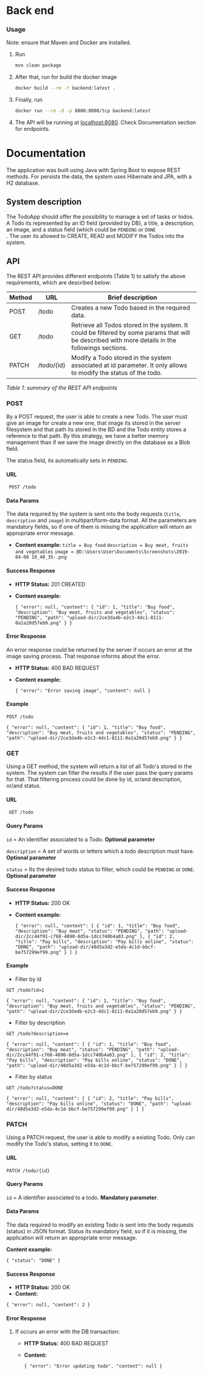 # Back end

### Usage

Note: ensure that Maven and Docker are installed.

1. Run	

   ```bash
   mvn clean package
   ```

2. After that, run for build the docker image

   ```bash
   docker build --rm -t backend:latest .
   ```

3. Finally, run

   ```bash
   docker run --rm -d -p 8080:8080/tcp backend:latest
   ```

4. The API will be running at [localhost:8080](localhost:8080). Check Documentation section for endpoints.



# Documentation

The application was built using Java with Spring Boot to expose REST methods. For persists the data, the system uses Hibernate and JPA, with a H2 database.

## System description 

The TodoApp should offer the possibility to manage a set of tasks or todos. A Todo its represented by an ID field (provided by DB), a title, a description, an image, and a status field (which could be ```
                                                                                                                                                                                                       PENDING
                                                                                                                                                                                                       ``` or ```
                                                                                                                                                                                                              DONE                                                                                                                                                                                                              ```
. The user its allowed to CREATE, READ and MODIFY the Todos into the system.

## API

The REST API provides different endpoints (Table 1) to satisfy the above requirements, which are described below:

| Method | URL               | Brief description                                            |
| ------ | ----------------- | ------------------------------------------------------------ |
| POST   | /todo      | Creates a new Todo based in the required data. |
| GET    | /todo      | Retrieve all Todos stored in the system. It could be filtered by some params that will be described with more details in the followings sections. |
| PATCH  | /todo/{id} | Modify a Todo stored in the system associated at id parameter. It only allows to modify the status of the todo. |
*Table 1: summary of the REST API endpoints*

### POST
By a POST request, the user is able to create a new Todo. The user must give an image for create a new one, that image its stored in the server filesystem and that path its stored in the BD and the Todo entity stores a reference to that path. By this strategy, we have a better memory management than if we save the image directly on the database as a Blob field.

The status field, its automatically sets in `PENDING`.

#### URL
``` POST /todo```

#### Data Params
The data required by the system is sent into the body requests (`title`, `description`  and `image`) in  multipart/form-data format. All the parameters are mandatory fields, so if one of them is missing the application will return an appropriate error message.
- **Content example:** 
    `title = Buy food`
    `description = Buy meat, fruits and vegetables`
    `image = @D:\Users\User\Documents\Screenshots\2019-04-08 10_40_35-.png  `
#### Success Response
- **HTTP Status:** 201 CREATED

- **Content example:** 

  `{
      "error": null,
      "content": {
          "id": 1,
          "title": "Buy food",
          "description": "Buy meat, fruits and vegetables",
          "status": "PENDING",
          "path": "upload-dir/2ce3da4b-e2c3-4dc1-8111-0a1a20d57eb9.png"
      }
  }`
#### Error Response
An error response could be returned by the server if occurs an error at the image saving process. That response informs about the error.
- **HTTP Status:** 400 BAD REQUEST

- **Content example:** 

  `{
      "error": "Error saving image",
      "content": null
  }`

#### Example
`POST /todo`

`{
    "error": null,
    "content": {
        "id": 1,
        "title": "Buy food",
        "description": "Buy meat, fruits and vegetables",
        "status": "PENDING",
        "path": "upload-dir/2ce3da4b-e2c3-4dc1-8111-0a1a20d57eb9.png"
    }
}`	

### GET

Using a GET method, the system will return a list of all Todo's stored in the system. The system can filter the results if the user pass the query params for that. That filtering process could be done by id, or/and description, or/and status.

#### URL

``` GET /todo```

#### Query Params

`id` = An identifier associated to a Todo. **Optional parameter**

`description` = A set of words or letters which a todo description must have. **Optional parameter**

`status` = Its the desired todo status to filter, which could be `PENDING` or `DONE`. **Optional parameter**

#### Success Response

- **HTTP Status:** 200 OK

- **Content example:** 

  `{
      "error": null,
      "content": [
          {
              "id": 1,
              "title": "Buy food",
              "description": "Buy meat",
              "status": "PENDING",
              "path": "upload-dir/2cc44f91-c768-4890-8d5a-1dcc740b4a03.png"
          },
          {
              "id": 2,
              "title": "Pay bills",
              "description": "Pay bills online",
              "status": "DONE",
              "path": "upload-dir/48d5a3d2-e5da-4c1d-bbcf-be757299ef99.png"
          }
      ]
  }`

#### Example

- Filter by id

`GET /todo?id=1`

`{
    "error": null,
    "content": {
        "id": 1,
        "title": "Buy food",
        "description": "Buy meat, fruits and vegetables",
        "status": "PENDING",
        "path": "upload-dir/2ce3da4b-e2c3-4dc1-8111-0a1a20d57eb9.png"
    }
}`	

- Filter by description

`GET /todo?description=e`

`{
    "error": null,
    "content": [
        {
            "id": 1,
            "title": "Buy food",
            "description": "Buy meat",
            "status": "PENDING",
            "path": "upload-dir/2cc44f91-c768-4890-8d5a-1dcc740b4a03.png"
        },
        {
            "id": 2,
            "title": "Pay bills",
            "description": "Pay bills online",
            "status": "DONE",
            "path": "upload-dir/48d5a3d2-e5da-4c1d-bbcf-be757299ef99.png"
        }
    ]
}`

- Filter by status

`GET /todo?status=DONE`

`{
    "error": null,
    "content": [
        {
            "id": 2,
            "title": "Pay bills",
            "description": "Pay bills online",
            "status": "DONE",
            "path": "upload-dir/48d5a3d2-e5da-4c1d-bbcf-be757299ef99.png"
        }
    ]
}`

### PATCH

Using a PATCH request, the user is able to modify a existing Todo. Only can modify the Todo's status, setting it to `DONE`.

#### URL

`PATCH /todo/{id}`

#### Query Params

`id` = A identifier associated to a todo. **Mandatory parameter**.

#### Data Params

The data required to modify an existing Todo is sent into the body requests (status) in JSON format. Status its mandatory field, so if it is missing, the application will return an appropriate error message.

**Content example:**

`{
	"status": "DONE"
}`

#### Success Response

- **HTTP Status:** 200 OK
- **Content:**

`{
    "error": null,
    "content": 2
}`

#### Error Response

1. If occurs an error with the DB transaction:

   - **HTTP Status:** 400 BAD REQUEST

   - **Content:**

     `{
         "error": "Error updating todo",
         "content": null
     }`